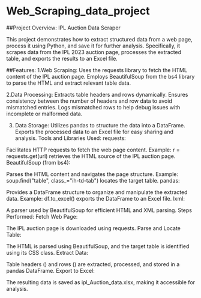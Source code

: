 #  Web_Scraping_data_project

##Project Overview: 
  IPL Auction Data Scraper

  This project demonstrates how to extract structured data from a web page, process it using Python, and save it for further analysis. Specifically, it scrapes 
  data from the IPL 2023 auction page, processes the extracted table, and exports the results to an Excel file.

##Features:
  1.Web Scraping:
    Uses the requests library to fetch the HTML content of the IPL auction page.
    Employs BeautifulSoup from the bs4 library to parse the HTML and extract relevant table data.

  2.Data Processing:
    Extracts table headers and rows dynamically.
    Ensures consistency between the number of headers and row data to avoid mismatched entries.
    Logs mismatched rows to help debug issues with incomplete or malformed data.

 3. Data Storage:
    Utilizes pandas to structure the data into a DataFrame.
    Exports the processed data to an Excel file for easy sharing and analysis.
    Tools and Libraries Used:
    requests:

Facilitates HTTP requests to fetch the web page content.
Example: r = requests.get(url) retrieves the HTML source of the IPL auction page.
BeautifulSoup (from bs4):

Parses the HTML content and navigates the page structure.
Example: soup.find("table", class_="ih-td-tab") locates the target table.
pandas:

Provides a DataFrame structure to organize and manipulate the extracted data.
Example: df.to_excel() exports the DataFrame to an Excel file.
lxml:

A parser used by BeautifulSoup for efficient HTML and XML parsing.
Steps Performed:
Fetch Web Page:

The IPL auction page is downloaded using requests.
Parse and Locate Table:

The HTML is parsed using BeautifulSoup, and the target table is identified using its CSS class.
Extract Data:

Table headers (<th>) and rows (<tr>) are extracted, processed, and stored in a pandas DataFrame.
Export to Excel:

The resulting data is saved as ipl_Auction_data.xlsx, making it accessible for analysis.
